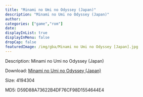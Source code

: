 ```yaml
---
title: "Minami no Umi no Odyssey (Japan)"
description: "Minami no Umi no Odyssey (Japan)"
author: 
categories: ["game","rom"]
date: 
displayInList: true
displayInMenu: false
dropCap: false
featuredImage: /img/gba/Minami no Umi no Odyssey [Japan].jpg
---
```


Description: Minami no Umi no Odyssey (Japan)

Download: <a style="text-decoration:underline;" href="https://mega.nz/#!jaIEGa7Q!xe5h4oncK60Iy2v1mshuh0kIpjNBghlhf1BPjnHd5sI" target = "_blank" rel = "nofollow" > Minami no Umi no Odyssey (Japan)</a>

Size: 4194304

MD5: D59D88A73622B4DF76CF98D1554644E4

